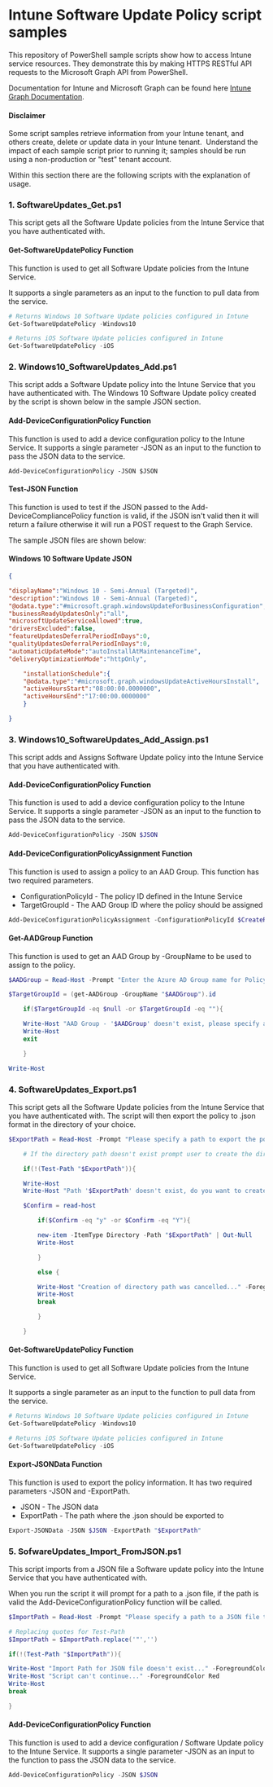 # Intune Software Update Policy script samples

This repository of PowerShell sample scripts show how to access Intune service resources.  They demonstrate this by making HTTPS RESTful API requests to the Microsoft Graph API from PowerShell.

Documentation for Intune and Microsoft Graph can be found here [Intune Graph Documentation](https://developer.microsoft.com/en-us/graph/docs/api-reference/beta/resources/intune_graph_overview).

#### Disclaimer
Some script samples retrieve information from your Intune tenant, and others create, delete or update data in your Intune tenant.  Understand the impact of each sample script prior to running it; samples should be run using a non-production or "test" tenant account. 

Within this section there are the following scripts with the explanation of usage.

### 1. SoftwareUpdates_Get.ps1
This script gets all the Software Update policies from the Intune Service that you have authenticated with.

#### Get-SoftwareUpdatePolicy Function
This function is used to get all Software Update policies from the Intune Service.

It supports a single parameters as an input to the function to pull data from the service.

```PowerShell
# Returns Windows 10 Software Update policies configured in Intune
Get-SoftwareUpdatePolicy -Windows10

# Returns iOS Software Update policies configured in Intune
Get-SoftwareUpdatePolicy -iOS
```

### 2. Windows10_SoftwareUpdates_Add.ps1
This script adds a Software Update policy into the Intune Service that you have authenticated with. The Windows 10 Software Update policy created by the script is shown below in the sample JSON section.

#### Add-DeviceConfigurationPolicy Function
This function is used to add a device configuration policy to the Intune Service. It supports a single parameter -JSON as an input to the function to pass the JSON data to the service.

```
Add-DeviceConfigurationPolicy -JSON $JSON
```

#### Test-JSON Function
This function is used to test if the JSON passed to the Add-DeviceCompliancePolicy function is valid, if the JSON isn't valid then it will return a failure otherwise it will run a POST request to the Graph Service.

The sample JSON files are shown below:

#### Windows 10 Software Update JSON

```JSON
{

"displayName":"Windows 10 - Semi-Annual (Targeted)",
"description":"Windows 10 - Semi-Annual (Targeted)",
"@odata.type":"#microsoft.graph.windowsUpdateForBusinessConfiguration",
"businessReadyUpdatesOnly":"all",
"microsoftUpdateServiceAllowed":true,
"driversExcluded":false,
"featureUpdatesDeferralPeriodInDays":0,
"qualityUpdatesDeferralPeriodInDays":0,
"automaticUpdateMode":"autoInstallAtMaintenanceTime",
"deliveryOptimizationMode":"httpOnly",

    "installationSchedule":{
    "@odata.type":"#microsoft.graph.windowsUpdateActiveHoursInstall",
    "activeHoursStart":"08:00:00.0000000",
    "activeHoursEnd":"17:00:00.0000000"
    }

}
```
### 3. Windows10_SoftwareUpdates_Add_Assign.ps1
This script adds and Assigns Software Update policy into the Intune Service that you have authenticated with.

#### Add-DeviceConfigurationPolicy Function
This function is used to add a device configuration policy to the Intune Service. It supports a single parameter -JSON as an input to the function to pass the JSON data to the service.

```PowerShell
Add-DeviceConfigurationPolicy -JSON $JSON
```

#### Add-DeviceConfigurationPolicyAssignment Function
This function is used to assign a policy to an AAD Group. This function has two required parameters.

+ ConfigurationPolicyId - The policy ID defined in the Intune Service
+ TargetGroupId - The AAD Group ID where the policy should be assigned

```PowerShell
Add-DeviceConfigurationPolicyAssignment -ConfigurationPolicyId $CreateResult.id -TargetGroupId $TargetGroupId
```

#### Get-AADGroup Function
This function is used to get an AAD Group by -GroupName to be used to assign to the policy.

```PowerShell
$AADGroup = Read-Host -Prompt "Enter the Azure AD Group name for Policy assignment"

$TargetGroupId = (get-AADGroup -GroupName "$AADGroup").id

    if($TargetGroupId -eq $null -or $TargetGroupId -eq ""){

    Write-Host "AAD Group - '$AADGroup' doesn't exist, please specify a valid AAD Group..." -ForegroundColor Red
    Write-Host
    exit

    }

Write-Host
```

### 4. SoftwareUpdates_Export.ps1
This script gets all the Software Update policies from the Intune Service that you have authenticated with. The script will then export the policy to .json format in the directory of your choice.

```PowerShell
$ExportPath = Read-Host -Prompt "Please specify a path to export the policy data to e.g. C:\IntuneOutput"

    # If the directory path doesn't exist prompt user to create the directory

    if(!(Test-Path "$ExportPath")){

    Write-Host
    Write-Host "Path '$ExportPath' doesn't exist, do you want to create this directory? Y or N?" -ForegroundColor Yellow

    $Confirm = read-host

        if($Confirm -eq "y" -or $Confirm -eq "Y"){

        new-item -ItemType Directory -Path "$ExportPath" | Out-Null
        Write-Host

        }

        else {

        Write-Host "Creation of directory path was cancelled..." -ForegroundColor Red
        Write-Host
        break

        }

    }
```

#### Get-SoftwareUpdatePolicy Function
This function is used to get all Software Update policies from the Intune Service.

It supports a single parameter as an input to the function to pull data from the service.

```PowerShell
# Returns Windows 10 Software Update policies configured in Intune
Get-SoftwareUpdatePolicy -Windows10

# Returns iOS Software Update policies configured in Intune
Get-SoftwareUpdatePolicy -iOS
```

#### Export-JSONData Function
This function is used to export the policy information. It has two required parameters -JSON and -ExportPath.

+ JSON - The JSON data
+ ExportPath - The path where the .json should be exported to

```PowerShell
Export-JSONData -JSON $JSON -ExportPath "$ExportPath"
```

### 5. SofwareUpdates_Import_FromJSON.ps1
This script imports from a JSON file a Software update policy into the Intune Service that you have authenticated with.

When you run the script it will prompt for a path to a .json file, if the path is valid the Add-DeviceConfigurationPolicy function will be called.

```PowerShell
$ImportPath = Read-Host -Prompt "Please specify a path to a JSON file to import data from e.g. C:\IntuneOutput\Policies\policy.json"

# Replacing quotes for Test-Path
$ImportPath = $ImportPath.replace('"','')

if(!(Test-Path "$ImportPath")){

Write-Host "Import Path for JSON file doesn't exist..." -ForegroundColor Red
Write-Host "Script can't continue..." -ForegroundColor Red
Write-Host
break

}
```

#### Add-DeviceConfigurationPolicy Function
This function is used to add a device configuration / Software Update policy to the Intune Service. It supports a single parameter -JSON as an input to the function to pass the JSON data to the service.

```PowerShell
Add-DeviceConfigurationPolicy -JSON $JSON
```
